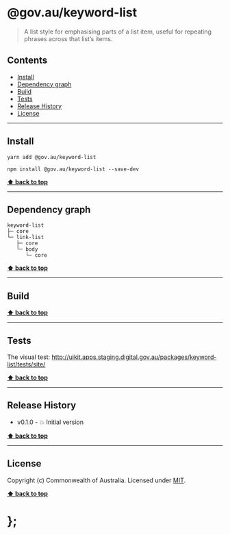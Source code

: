 @gov.au/keyword-list
============

> A list style for emphasising parts of a list item, useful for repeating phrases across that list’s items. 


## Contents

* [Install](#install)
* [Dependency graph](#dependency-graph)
* [Build](#build)
* [Tests](#tests)
* [Release History](#release-history)
* [License](#license)


----------------------------------------------------------------------------------------------------------------------------------------------------------------


## Install


```shell
yarn add @gov.au/keyword-list
```

```shell
npm install @gov.au/keyword-list --save-dev
```


**[⬆ back to top](#contents)**


----------------------------------------------------------------------------------------------------------------------------------------------------------------


## Dependency graph

```shell
keyword-list
├─ core
└─ link-list
   ├─ core
   └─ body
      └─ core
```


**[⬆ back to top](#contents)**


----------------------------------------------------------------------------------------------------------------------------------------------------------------


## Build


**[⬆ back to top](#contents)**


----------------------------------------------------------------------------------------------------------------------------------------------------------------


## Tests

The visual test: http://uikit.apps.staging.digital.gov.au/packages/keyword-list/tests/site/


**[⬆ back to top](#contents)**


----------------------------------------------------------------------------------------------------------------------------------------------------------------


## Release History

* v0.1.0 - 💥 Initial version


**[⬆ back to top](#contents)**


----------------------------------------------------------------------------------------------------------------------------------------------------------------


## License

Copyright (c) Commonwealth of Australia.
Licensed under [MIT](https://raw.githubusercontent.com/govau/uikit/packages/core/master/LICENSE).


**[⬆ back to top](#contents)**

# };
